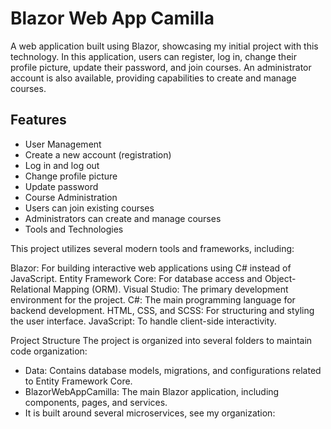 # Blazor Web App Camilla
A web application built using Blazor, showcasing my initial project with this technology. In this application, users can register, log in, change their profile picture, update their password, and join courses. An administrator account is also available, providing capabilities to create and manage courses.

## Features
- User Management
- Create a new account (registration)
- Log in and log out
- Change profile picture
- Update password
- Course Administration
- Users can join existing courses
- Administrators can create and manage courses
- Tools and Technologies

This project utilizes several modern tools and frameworks, including:

Blazor: For building interactive web applications using C# instead of JavaScript.
Entity Framework Core: For database access and Object-Relational Mapping (ORM).
Visual Studio: The primary development environment for the project.
C#: The main programming language for backend development.
HTML, CSS, and SCSS: For structuring and styling the user interface.
JavaScript: To handle client-side interactivity.

Project Structure
The project is organized into several folders to maintain code organization:
- Data: Contains database models, migrations, and configurations related to Entity Framework Core.
- BlazorWebAppCamilla: The main Blazor application, including components, pages, and services.
- It is built around several microservices, see my organization: 

